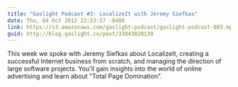 ```yaml
---
title: "Gaslight Podcast #3: LocalizeIt with Jeremy Siefkas"
date: Thu, 04 Oct 2012 23:53:57 -0400
link: https://s3.amazonaws.com/gaslight-podcast/gaslight-podcast-003.mp3
guid: http://blog.gaslight.co/post/33843020139
---
```


This week we spoke with Jeremy Siefkas about LocalizeIt, creating
a successful Internet business from scratch, and managing the direction of large
software projects. You'll gain insights into the world of online
advertising and learn about "Total Page Domination".
